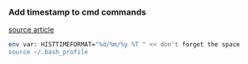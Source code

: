 ### Add timestamp to cmd commands

[source article](https://www.cyberciti.biz/faq/unix-linux-bash-history-display-date-time/)

```sh
env var: HISTTIMEFORMAT="%d/%m/%y %T " << don't forget the space
source ~/.bash_profile
```
